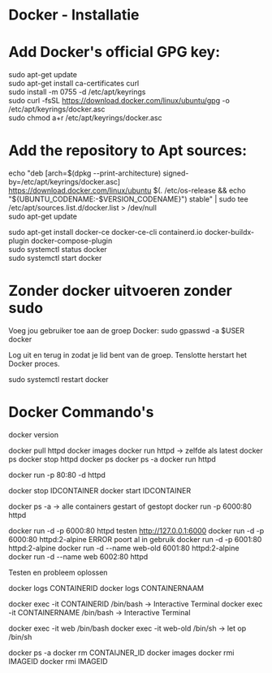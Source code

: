 # Docker - Installatie

# Add Docker's official GPG key:  
sudo apt-get update  
sudo apt-get install ca-certificates curl  
sudo install -m 0755 -d /etc/apt/keyrings  
sudo curl -fsSL https://download.docker.com/linux/ubuntu/gpg -o /etc/apt/keyrings/docker.asc  
sudo chmod a+r /etc/apt/keyrings/docker.asc  

# Add the repository to Apt sources:  
echo "deb [arch=$(dpkg --print-architecture) signed-by=/etc/apt/keyrings/docker.asc]   https://download.docker.com/linux/ubuntu $(. /etc/os-release && echo "${UBUNTU_CODENAME:-$VERSION_CODENAME}") stable" | sudo tee /etc/apt/sources.list.d/docker.list > /dev/null  
sudo apt-get update  

sudo apt-get install docker-ce docker-ce-cli containerd.io docker-buildx-plugin   docker-compose-plugin  
sudo systemctl status docker  
sudo systemctl start docker  

# Zonder docker uitvoeren zonder sudo 

Voeg jou gebruiker toe aan de groep Docker:
sudo gpasswd -a $USER docker

Log uit en terug in zodat je lid bent van de groep.
Tenslotte herstart het Docker proces.

sudo systemctl restart docker

# Docker Commando's
docker version

docker pull httpd
docker images
docker run httpd -> zelfde als latest
docker ps
docker stop httpd
docker ps
docker ps -a
docker run httpd

docker run -p 80:80 -d httpd

docker stop IDCONTAINER
docker start IDCONTAINER

docker ps -a -> alle containers gestart of gestopt
docker run -p 6000:80 httpd

docker run -d -p 6000:80 httpd
testen http://127.0.0.1:6000
docker run -d -p 6000:80 httpd:2-alpine
ERROR poort al in gebruik
docker run -d -p 6001:80 httpd:2-alpine
docker run -d --name web-old 6001:80 httpd:2-alpine
docker run -d --name web 6002:80 httpd

Testen en probleem oplossen

docker logs CONTAINERID
docker logs CONTAINERNAAM

docker exec -it CONTAINERID /bin/bash  -> Interactive Terminal
docker exec -it CONTAINERNAME /bin/bash  -> Interactive Terminal

docker exec -it web /bin/bash
docker exec -it web-old /bin/sh -> let op /bin/sh

docker ps -a
docker rm CONTAIJNER_ID
docker images
docker rmi IMAGEID
docker rmi IMAGEID
